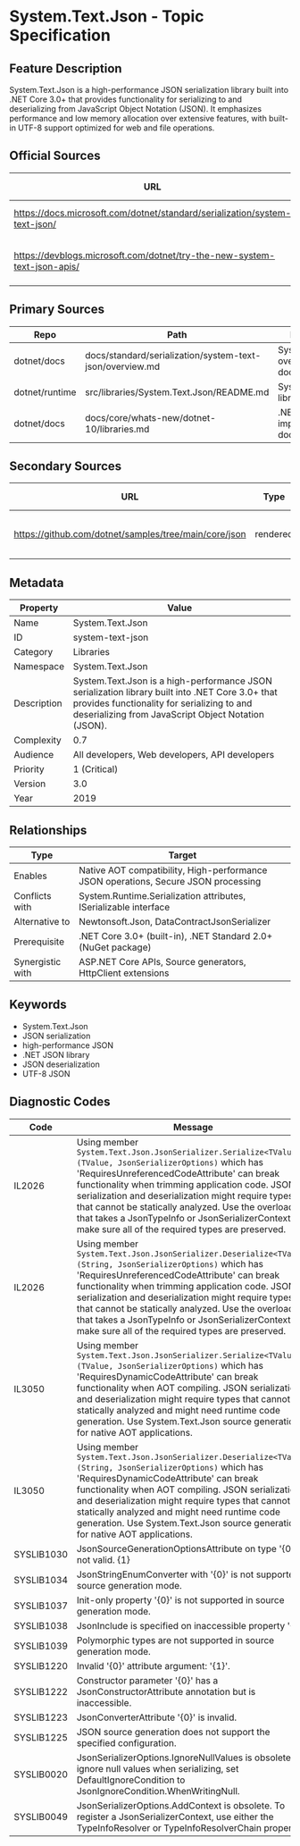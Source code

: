 # System.Text.Json - Topic Specification

## Feature Description

System.Text.Json is a high-performance JSON serialization library built into .NET Core 3.0+ that provides functionality for serializing to and deserializing from JavaScript Object Notation (JSON). It emphasizes performance and low memory allocation over extensive features, with built-in UTF-8 support optimized for web and file operations.

## Official Sources

| URL | Type | Description | Last Verified |
| --- | --- | --- | --- |
| https://docs.microsoft.com/dotnet/standard/serialization/system-text-json/ | rendered | Main System.Text.Json documentation | 404 |
| https://devblogs.microsoft.com/dotnet/try-the-new-system-text-json-apis/ | rendered | Official System.Text.Json APIs announcement | 2025-09-20 |

## Primary Sources

| Repo | Path | Description | Last Verified |
| --- | --- | --- | --- |
| dotnet/docs | docs/standard/serialization/system-text-json/overview.md | System.Text.Json overview documentation | 0249c38f27 |
| dotnet/runtime | src/libraries/System.Text.Json/README.md | System.Text.Json library README | 80fb00f580f |
| dotnet/docs | docs/core/whats-new/dotnet-10/libraries.md | .NET 10 library improvements documentation | 0249c38f27 |

## Secondary Sources

| URL | Type | Description | Last Verified |
| --- | --- | --- | --- |
| https://github.com/dotnet/samples/tree/main/core/json | rendered | Official JSON samples repository | 2025-09-20 |

## Metadata

| Property | Value |
| --- | --- |
| Name | System.Text.Json |
| ID | system-text-json |
| Category | Libraries |
| Namespace | System.Text.Json |
| Description | System.Text.Json is a high-performance JSON serialization library built into .NET Core 3.0+ that provides functionality for serializing to and deserializing from JavaScript Object Notation (JSON). |
| Complexity | 0.7 |
| Audience | All developers, Web developers, API developers |
| Priority | 1 (Critical) |
| Version | 3.0 |
| Year | 2019 |

## Relationships

| Type | Target |
| --- | --- |
| Enables | Native AOT compatibility, High-performance JSON operations, Secure JSON processing |
| Conflicts with | System.Runtime.Serialization attributes, ISerializable interface |
| Alternative to | Newtonsoft.Json, DataContractJsonSerializer |
| Prerequisite | .NET Core 3.0+ (built-in), .NET Standard 2.0+ (NuGet package) |
| Synergistic with | ASP.NET Core APIs, Source generators, HttpClient extensions |

## Keywords

- System.Text.Json
- JSON serialization
- high-performance JSON
- .NET JSON library
- JSON deserialization
- UTF-8 JSON

## Diagnostic Codes

| Code | Message |
| --- | --- |
| IL2026 | Using member `System.Text.Json.JsonSerializer.Serialize<TValue>(TValue, JsonSerializerOptions)` which has 'RequiresUnreferencedCodeAttribute' can break functionality when trimming application code. JSON serialization and deserialization might require types that cannot be statically analyzed. Use the overload that takes a JsonTypeInfo or JsonSerializerContext, or make sure all of the required types are preserved. |
| IL2026 | Using member `System.Text.Json.JsonSerializer.Deserialize<TValue>(String, JsonSerializerOptions)` which has 'RequiresUnreferencedCodeAttribute' can break functionality when trimming application code. JSON serialization and deserialization might require types that cannot be statically analyzed. Use the overload that takes a JsonTypeInfo or JsonSerializerContext, or make sure all of the required types are preserved. |
| IL3050 | Using member `System.Text.Json.JsonSerializer.Serialize<TValue>(TValue, JsonSerializerOptions)` which has 'RequiresDynamicCodeAttribute' can break functionality when AOT compiling. JSON serialization and deserialization might require types that cannot be statically analyzed and might need runtime code generation. Use System.Text.Json source generation for native AOT applications. |
| IL3050 | Using member `System.Text.Json.JsonSerializer.Deserialize<TValue>(String, JsonSerializerOptions)` which has 'RequiresDynamicCodeAttribute' can break functionality when AOT compiling. JSON serialization and deserialization might require types that cannot be statically analyzed and might need runtime code generation. Use System.Text.Json source generation for native AOT applications. |
| SYSLIB1030 | JsonSourceGenerationOptionsAttribute on type '{0}' is not valid. {1} |
| SYSLIB1034 | JsonStringEnumConverter with '{0}' is not supported in source generation mode. |
| SYSLIB1037 | Init-only property '{0}' is not supported in source generation mode. |
| SYSLIB1038 | JsonInclude is specified on inaccessible property '{0}'. |
| SYSLIB1039 | Polymorphic types are not supported in source generation mode. |
| SYSLIB1220 | Invalid '{0}' attribute argument: '{1}'. |
| SYSLIB1222 | Constructor parameter '{0}' has a JsonConstructorAttribute annotation but is inaccessible. |
| SYSLIB1223 | JsonConverterAttribute '{0}' is invalid. |
| SYSLIB1225 | JSON source generation does not support the specified configuration. |
| SYSLIB0020 | JsonSerializerOptions.IgnoreNullValues is obsolete. To ignore null values when serializing, set DefaultIgnoreCondition to JsonIgnoreCondition.WhenWritingNull. |
| SYSLIB0049 | JsonSerializerOptions.AddContext is obsolete. To register a JsonSerializerContext, use either the TypeInfoResolver or TypeInfoResolverChain properties. |
